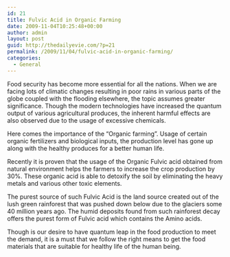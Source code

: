 ```yaml
---
id: 21
title: Fulvic Acid in Organic Farming
date: 2009-11-04T10:25:48+00:00
author: admin
layout: post
guid: http://thedailyevie.com/?p=21
permalink: /2009/11/04/fulvic-acid-in-organic-farming/
categories:
  - General
---
```

Food security has become more essential for all the nations. When we are facing lots of climatic changes resulting in poor rains in various parts of the globe coupled with the flooding elsewhere, the topic assumes greater significance. Though the modern technologies have increased the quantum output of various agricultural produces, the inherent harmful effects are also observed due to the usage of excessive chemicals.

Here comes the importance of the &#8220;Organic farming&#8221;. Usage of certain organic fertilizers and biological inputs, the production level has gone up along with the healthy produces for a better human life.

Recently it is proven that the usage of the Organic Fulvic acid obtained from natural environment helps the farmers to increase the crop production by 30%. These organic acid is able to detoxify the soil by eliminating the heavy metals and various other toxic elements.

The purest source of such Fulvic Acid is the land source created out of the lush green rainforest that was pushed down below due to the glaciers some 40 million years ago. The humid deposits found from such rainforest decay offers the purest form of Fulvic acid which contains the Amino acids.

Though is our desire to have quantum leap in the food production to meet the demand, it is a must that we follow the right means to get the food materials that are suitable for healthy life of the human being.